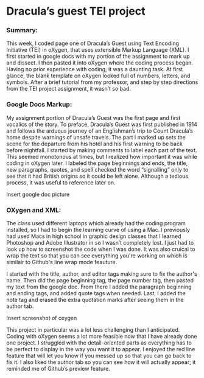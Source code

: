 # Dracula’s guest TEI project

### Summary:

This week, I coded page one of Dracula’s Guest using Text Encoding Initiative (TEI) in oXygen, that uses extensible Markup Language (XML). I first started in google docs with my portion of the assignment to mark up and dissect. I then pasted it into oXygen where the coding process began. 
Having no prior experience with coding, it was a daunting task. At first glance, the blank template on oXygen looked full of numbers, letters, and symbols. After a brief tutorial from my professor, and step by step directions from the TEI project assignment, it wasn’t so bad.

### Google Docs Markup:

My assignment portion of Dracula’s Guest was the first page and first vocalics of the story. To preface, Dracula’s Guest was first published in 1914 and follows the arduous journey of an Englishman’s trip to Count Dracula’s home despite warnings of unsafe travels. The part I marked up sets the scene for the departure from his hotel and his first warning to be back before nightfall.
I started by making comments to label each part of the text. This seemed monotonous at times, but I realized how important it was while coding in oXygen later. I labeled the page beginnings and ends, the title, new paragraphs, quotes, and spell checked the word “signalling” only to see that it had British origins so it could be left alone. Although a tedious process, it was useful to reference later on.

Insert google doc picture

### OXygen and XML:

The class used different laptops which already had the coding program installed, so I had to begin the learning curve of using a Mac. I previously had used Macs in high school in graphic design classes that I learned Photoshop and Adobe Illustrator in so I wasn’t completely lost. I just had to look up how to screenshot the code when I was done. It was also cruical to wrap the text so that you can see everything you're working on which is similair to Github's line wrap mode feauture.

I started with the title, author, and editor tags making sure to fix the author's name. Then did the page beginning tag, the page number tag, then pasted my text from the google doc. From there I added the paragraph beginning and ending tags, and added quote tags when needed. Last, I added the note tag and erased the extra quotation marks after seeing them in the author tab.

Insert screenshot of oxygen

This project in particular was a lot less challenging than I anticipated. Coding with oXygen seems a lot more feasible now that I have already done one project. I struggled with the detail-oriented parts as everything has to be perfect to display in the way you want it to appear. I enjoyed the red line feature that will let you know if you messed up so that you can go back to fix it. I also liked the author tab so you can see how it will actually appear; it reminded me of Github’s preview feature.
